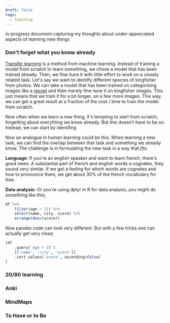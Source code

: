 ```yaml
---
draft: false
tags:
  - learning
---
```

in-progress document capturing my thoughts about under-appreciated aspects of learning new things

### Don't forget what you know already

[Transfer learning](https://en.wikipedia.org/wiki/Transfer_learning) is a method from machine learning. Instead of training a model from scratch to learn something, we chose a model that has been trained already. Then, we fine-tune it with little effort to work on a closely related task. Let's say we want to identify different species of kingfisher from photos. We can take a model that has been trained on categorising images like a [resnet](https://en.wikipedia.org/wiki/Residual_neural_network) and then merely fine-tune it on kingfisher images. This just means that we train it for a bit longer, on a few more images. This way, we can get a great result at a fraction of the cost / time to train the model from scratch. 

Now often when we learn a new thing, it's tempting to start from scratch, forgetting about everything we know already. But this doesn't have to be so. Instead, we can start by identifing 

Now an analogue in human learning could be this: When learning a new task, we can find the overlap between that task and something we already know. The challenge is in formulating the new task in a way that *fits*. 

**Language**: If you're an english speaker and want to learn french, there's good news. A substantial part of french and english words a cognates, they sound very similar. If we get a feeling for which words are cognates and how to pronounce them, we get about 30% of the french vocabulary for free.

**Data analysis**: Or you're using dplyr in R for data analysis, you might do something like this;

```r
df %>% 
	filter(age > 25) %>%
	select(name, city, score) %>%
	arrange(desc(score))
```

Now pandas code can look very different. But with a few tricks one can actually get very close;

```python
(df 
	.query('age > 25') 
	[['name', 'city', 'score']] 
	.sort_values('score', ascending=False) 
)
```
### 20/80 learning

### Anki

### MindMaps

### To Have or to Be



